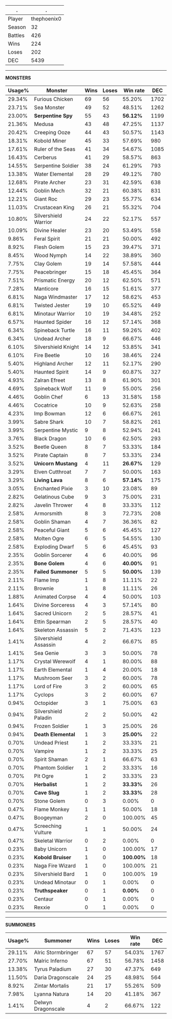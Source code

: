 .|.
|-|-
Player|thephoenix0
Season|32
Battles|426
Wins|224
Loses|202
DEC|5439

---
**MONSTERS**

Usage%|Monster|Wins|Loses|Win rate|DEC|
-|-|-|-|-|-|
29.34%|Furious Chicken|69|56|55.20%|1702|
23.71%|Sea Monster|49|52|48.51%|1262|
23.00%|**Serpentine Spy**|55|43|**56.12%**|1199|
21.36%|Medusa|43|48|47.25%|1137|
20.42%|Creeping Ooze|44|43|50.57%|1143|
18.31%|Kobold Miner|45|33|57.69%|980|
17.61%|Ruler of the Seas|41|34|54.67%|1085|
16.43%|Cerberus|41|29|58.57%|863|
14.55%|Serpentine Soldier|38|24|61.29%|793|
13.38%|Water Elemental|28|29|49.12%|780|
12.68%|Pirate Archer|23|31|42.59%|638|
12.44%|Goblin Mech|32|21|60.38%|831|
12.21%|Giant Roc|29|23|55.77%|634|
11.03%|Crustacean King|26|21|55.32%|704|
10.80%|Silvershield Warrior|24|22|52.17%|557|
10.09%|Divine Healer|23|20|53.49%|558|
9.86%|Feral Spirit|21|21|50.00%|492|
8.92%|Flesh Golem|15|23|39.47%|371|
8.45%|Wood Nymph|14|22|38.89%|360|
7.75%|Clay Golem|19|14|57.58%|444|
7.75%|Peacebringer|15|18|45.45%|364|
7.51%|Prismatic Energy|20|12|62.50%|571|
7.28%|Manticore|16|15|51.61%|377|
6.81%|Naga Windmaster|17|12|58.62%|453|
6.81%|Twisted Jester|19|10|65.52%|449|
6.81%|Minotaur Warrior|10|19|34.48%|252|
6.57%|Haunted Spider|16|12|57.14%|368|
6.34%|Spineback Turtle|16|11|59.26%|402|
6.34%|Undead Archer|18|9|66.67%|446|
6.10%|Silvershield Knight|14|12|53.85%|341|
6.10%|Fire Beetle|10|16|38.46%|224|
5.40%|Highland Archer|12|11|52.17%|290|
5.40%|Haunted Spirit|14|9|60.87%|327|
4.93%|Zalran Efreet|13|8|61.90%|301|
4.69%|Spineback Wolf|11|9|55.00%|256|
4.46%|Goblin Chef|6|13|31.58%|158|
4.46%|Cocatrice|10|9|52.63%|258|
4.23%|Imp Bowman|12|6|66.67%|261|
3.99%|Sabre Shark|10|7|58.82%|261|
3.99%|Serpentine Mystic|9|8|52.94%|241|
3.76%|Black Dragon|10|6|62.50%|293|
3.52%|Beetle Queen|8|7|53.33%|184|
3.52%|Pirate Captain|8|7|53.33%|234|
3.52%|**Unicorn Mustang**|4|11|**26.67%**|129|
3.29%|Elven Cutthroat|7|7|50.00%|163|
3.29%|**Living Lava**|8|6|**57.14%**|175|
3.05%|Enchanted Pixie|3|10|23.08%|89|
2.82%|Gelatinous Cube|9|3|75.00%|231|
2.82%|Javelin Thrower|4|8|33.33%|112|
2.58%|Armorsmith|8|3|72.73%|208|
2.58%|Goblin Shaman|4|7|36.36%|82|
2.58%|Peaceful Giant|5|6|45.45%|127|
2.58%|Molten Ogre|6|5|54.55%|130|
2.58%|Exploding Dwarf|5|6|45.45%|93|
2.35%|Goblin Sorcerer|4|6|40.00%|96|
2.35%|**Bone Golem**|4|6|**40.00%**|91|
2.35%|**Failed Summoner**|5|5|**50.00%**|139|
2.11%|Flame Imp|1|8|11.11%|22|
2.11%|Brownie|1|8|11.11%|26|
1.88%|Animated Corpse|4|4|50.00%|103|
1.64%|Divine Sorceress|4|3|57.14%|80|
1.64%|Sacred Unicorn|2|5|28.57%|41|
1.64%|Ettin Spearman|2|5|28.57%|40|
1.64%|Skeleton Assassin|5|2|71.43%|123|
1.41%|Silvershield Assassin|4|2|66.67%|85|
1.41%|Sea Genie|3|3|50.00%|78|
1.17%|Crystal Werewolf|4|1|80.00%|88|
1.17%|Earth Elemental|1|4|20.00%|18|
1.17%|Mushroom Seer|3|2|60.00%|78|
1.17%|Lord of Fire|3|2|60.00%|65|
1.17%|Cyclops|3|2|60.00%|67|
0.94%|Octopider|3|1|75.00%|63|
0.94%|Silvershield Paladin|2|2|50.00%|42|
0.94%|Frozen Soldier|1|3|25.00%|26|
0.94%|**Death Elemental**|1|3|**25.00%**|22|
0.70%|Undead Priest|1|2|33.33%|21|
0.70%|Vampire|1|2|33.33%|25|
0.70%|Spirit Shaman|2|1|66.67%|63|
0.70%|Phantom Soldier|1|2|33.33%|16|
0.70%|Pit Ogre|1|2|33.33%|23|
0.70%|**Herbalist**|1|2|**33.33%**|26|
0.70%|**Cave Slug**|1|2|**33.33%**|28|
0.70%|Stone Golem|0|3|0.00%|0|
0.47%|Flame Monkey|1|1|50.00%|18|
0.47%|Boogeyman|2|0|100.00%|45|
0.47%|Screeching Vulture|1|1|50.00%|24|
0.47%|Skeletal Warrior|0|2|0.00%|0|
0.23%|Baby Unicorn|1|0|100.00%|17|
0.23%|**Kobold Bruiser**|1|0|**100.00%**|18|
0.23%|Naga Fire Wizard|1|0|100.00%|21|
0.23%|Silvershield Bard|1|0|100.00%|19|
0.23%|Undead Minotaur|0|1|0.00%|0|
0.23%|**Truthspeaker**|0|1|**0.00%**|0|
0.23%|Centaur|0|1|0.00%|0|
0.23%|Rexxie|0|1|0.00%|0|

---
**SUMMONERS**

Usage%|Summoner|Wins|Loses|Win rate|DEC|
-|-|-|-|-|-|
29.11%|Alric Stormbringer|67|57|54.03%|1767|
27.70%|Malric Inferno|67|51|56.78%|1458|
13.38%|Tyrus Paladium|27|30|47.37%|649|
11.50%|Daria Dragonscale|24|25|48.98%|564|
8.92%|Zintar Mortalis|21|17|55.26%|509|
7.98%|Lyanna Natura|14|20|41.18%|367|
1.41%|Delwyn Dragonscale|4|2|66.67%|122|
